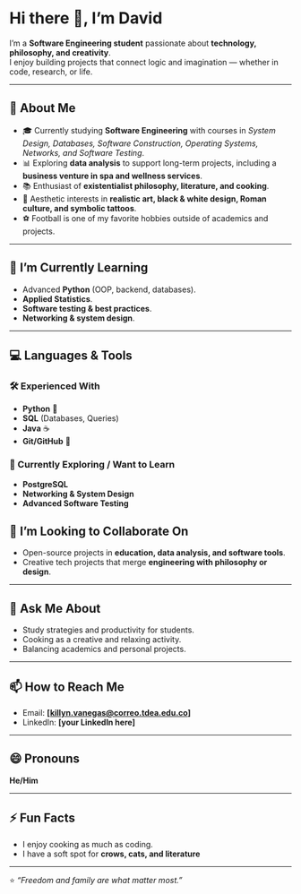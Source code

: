 # Hi there 👋, I’m David  

I’m a **Software Engineering student** passionate about **technology, philosophy, and creativity**.  
I enjoy building projects that connect logic and imagination — whether in code, research, or life.  

---

## 🚀 About Me  
- 🎓 Currently studying **Software Engineering** with courses in *System Design, Databases, Software Construction, Operating Systems, Networks, and Software Testing*.  
- 📊 Exploring **data analysis** to support long-term projects, including a **business venture in spa and wellness services**.  
- 📚 Enthusiast of **existentialist philosophy, literature, and cooking**.  
- 🖤 Aesthetic interests in **realistic art, black & white design, Roman culture, and symbolic tattoos**.  
- ⚽ Football is one of my favorite hobbies outside of academics and projects.  

---

## 🌱 I’m Currently Learning  
- Advanced **Python** (OOP, backend, databases).  
- **Applied Statistics**.
- **Software testing & best practices**.  
- **Networking & system design**.  

---
## 💻 Languages & Tools  

### 🛠️ Experienced With  
- **Python** 🐍  
- **SQL** (Databases, Queries)  
- **Java** ☕  
- **Git/GitHub** 🔧  

### 📖 Currently Exploring / Want to Learn  
- **PostgreSQL**  
- **Networking & System Design**  
- **Advanced Software Testing**  

## 👯 I’m Looking to Collaborate On  
- Open-source projects in **education, data analysis, and software tools**.  
- Creative tech projects that merge **engineering with philosophy or design**.  

---

## 💬 Ask Me About  
- Study strategies and productivity for students.  
- Cooking as a creative and relaxing activity.  
- Balancing academics and personal projects.  

---

## 📫 How to Reach Me  
- Email: **[killyn.vanegas@correo.tdea.edu.co]**  
- LinkedIn: **[your LinkedIn here]**  

---

## 😄 Pronouns  
**He/Him**  

---

## ⚡ Fun Facts  
- I enjoy cooking as much as coding.  
- I have a soft spot for **crows, cats, and literature** 

---

⭐️ *“Freedom and family are what matter most.”*  
```

